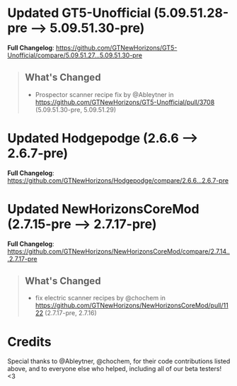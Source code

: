 # Updated GT5-Unofficial (5.09.51.28-pre -->  5.09.51.30-pre)
**Full Changelog**: https://github.com/GTNewHorizons/GT5-Unofficial/compare/5.09.51.27...5.09.51.30-pre
>## What's Changed
> * Prospector scanner recipe fix by @Ableytner in https://github.com/GTNewHorizons/GT5-Unofficial/pull/3708 (5.09.51.30-pre, 5.09.51.29)
>

# Updated Hodgepodge (2.6.6 -->  2.6.7-pre)
**Full Changelog**: https://github.com/GTNewHorizons/Hodgepodge/compare/2.6.6...2.6.7-pre

# Updated NewHorizonsCoreMod (2.7.15-pre -->  2.7.17-pre)
**Full Changelog**: https://github.com/GTNewHorizons/NewHorizonsCoreMod/compare/2.7.14...2.7.17-pre
>## What's Changed
> * fix electric scanner recipes by @chochem in https://github.com/GTNewHorizons/NewHorizonsCoreMod/pull/1122 (2.7.17-pre, 2.7.16)
>

# Credits
Special thanks to @Ableytner, @chochem, for their code contributions listed above, and to everyone else who helped, including all of our beta testers! <3